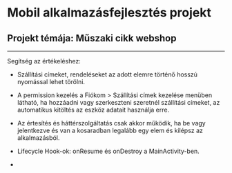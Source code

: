 # Mobil alkalmazásfejlesztés projekt

## Projekt témája: Műszaki cikk webshop

---

Segítség az értékeléshez:

- Szállítási címeket, rendeléseket az adott elemre történő hosszú nyomással lehet törölni.

- A permission kezelés a Fiókom > Szállítási címek kezelése menüben látható, ha hozzáadni vagy szerkeszteni szeretnél szállítási címeket, az automatikus kitöltés az eszköz adatait használja erre.

- Az értesítés és háttérszolgáltatás csak akkor működik, ha be vagy jelentkezve és van a kosaradban legalább egy elem és kilépsz az alkalmazásból.

- Lifecycle Hook-ok: onResume és onDestroy a MainActivity-ben.

- 
